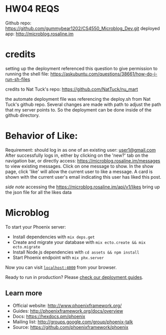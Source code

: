 # HW04 REQS
Github repo: https://github.com/gummybear1202/CS4550_Microblog_Dev.git
deployed app: http://microblog.rosaline.im

# credits
setting up the deployment referenced this question to give permission to running the shell file:
https://askubuntu.com/questions/38661/how-do-i-run-sh-files

credits to Nat Tuck's repo:
https://github.com/NatTuck/nu_mart

the automate deployment file was referencing the deploy.sh from Nat Tuck's github repo. Several changes are made with path to adjust the path that my server points to. So the deployment can be done inside of the github directory.

# Behavior of Like:
Requirement: should log in as one of an existing user: user1@gmail.com
After successfully logs in, either by clicking on the 'new?' tab on the navigation bar, or directly access: https://microblog.rosaline.im/messages to view existing messages. Click on one message to show.
In the show page, click 'like' will allow the current user to like a message.
A card is shown with the current user's email indicating this user has liked this post.

*side note* accessing the https://microblog.rosaline.im/api/v1/likes bring up the json file for all the likes data

# Microblog

To start your Phoenix server:

  * Install dependencies with `mix deps.get`
  * Create and migrate your database with `mix ecto.create && mix ecto.migrate`
  * Install Node.js dependencies with `cd assets && npm install`
  * Start Phoenix endpoint with `mix phx.server`

Now you can visit [`localhost:4000`](http://localhost:4000) from your browser.

Ready to run in production? Please [check our deployment guides](http://www.phoenixframework.org/docs/deployment).

## Learn more

  * Official website: http://www.phoenixframework.org/
  * Guides: http://phoenixframework.org/docs/overview
  * Docs: https://hexdocs.pm/phoenix
  * Mailing list: http://groups.google.com/group/phoenix-talk
  * Source: https://github.com/phoenixframework/phoenix
